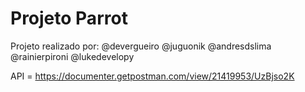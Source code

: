 # Projeto Parrot

Projeto realizado por:
@devergueiro
@juguonik
@andresdslima
@rainierpironi
@lukedevelopy

API = https://documenter.getpostman.com/view/21419953/UzBjso2K
